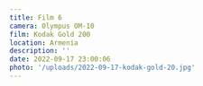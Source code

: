 ```yaml
---
title: Film 6
camera: Olympus OM-10
film: Kodak Gold 200
location: Armenia
description: ''
date: 2022-09-17 23:00:06
photo: '/uploads/2022-09-17-kodak-gold-20.jpg'
---
```

